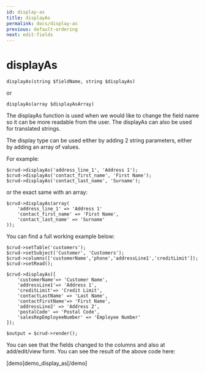 ```yaml
---
id: display-as
title: displayAs
permalink: docs/display-as
previous: default-ordering
next: edit-fields
---
```


# displayAs


<pre><code class="language-php">displayAs(string $fieldName, string $displayAs)</code></pre>
or
<pre><code class="language-php">displayAs(array $displayAsArray)</code></pre>
The displayAs function is used when we would like to change the field name so it can be more readable from the user. The displayAs can also be used for translated strings. 

The display type can be used either by adding 2 string parameters, either by adding an array of values.

For example:
<pre><code class="language-php">$crud->displayAs('address_line_1', 'Address 1');
$crud->displayAs('contact_first_name', 'First Name');
$crud->displayAs('contact_last_name', 'Surname');
</code></pre>

or the exact same with an array:
<pre><code class="language-php">$crud->displayAs(array(
    'address_line_1' => 'Address 1'
    'contact_first_name' => 'First Name',
    'contact_last_name' => 'Surname'
));</code></pre>


You can find a full working example below:
<pre><code class="language-php">$crud->setTable('customers');
$crud->setSubject('Customer', 'Customers');
$crud->columns(['customerName','phone','addressLine1','creditLimit']);
$crud->setRead();

$crud->displayAs([
    'customerName'=> 'Customer Name',
    'addressLine1'=> 'Address 1',
    'creditLimit'=> 'Credit Limit',
    'contactLastName' => 'Last Name',
    'contactFirstName'=> 'First Name',
    'addressLine2' => 'Address 2',
    'postalCode' => 'Postal Code',
    'salesRepEmployeeNumber' => 'Employee Number'
]);

$output = $crud->render();</code></pre>

You can see that the fields changed to the columns and also at add/edit/view form. You can see the result of the above code here:

[demo]demo_display_as[/demo]
